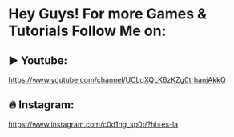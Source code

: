 # Hey Guys! For more Games & Tutorials Follow Me on:
## ▶️ Youtube:
https://www.youtube.com/channel/UCLqXQLK6zKZg0trhanjAkkQ

## 🔥 Instagram:
https://www.instagram.com/c0d1ng_sp0t/?hl=es-la
